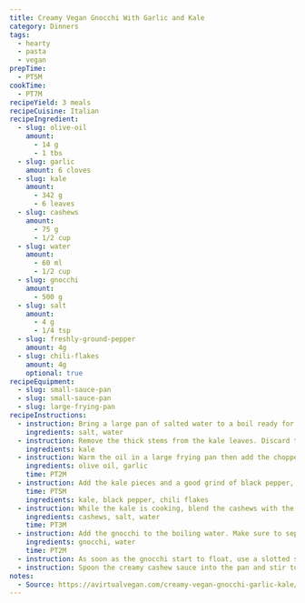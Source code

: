 ```yaml
---
title: Creamy Vegan Gnocchi With Garlic and Kale
category: Dinners
tags: 
  - hearty
  - pasta
  - vegan
prepTime:
  - PT5M
cookTime:
  - PT7M
recipeYield: 3 meals
recipeCuisine: Italian
recipeIngredient:
  - slug: olive-oil
    amount:
      - 14 g
      - 1 tbs
  - slug: garlic
    amount: 6 cloves
  - slug: kale
    amount:
      - 342 g
      - 6 leaves
  - slug: cashews
    amount:
      - 75 g
      - 1/2 cup
  - slug: water
    amount:
      - 60 ml
      - 1/2 cup
  - slug: gnocchi
    amount:
      - 500 g
  - slug: salt
    amount:
      - 4 g
      - 1/4 tsp
  - slug: freshly-ground-pepper
    amount: 4g
  - slug: chili-flakes
    amount: 4g
    optional: true
recipeEquipment:
  - slug: small-sauce-pan
  - slug: small-sauce-pan
  - slug: large-frying-pan
recipeInstructions:
  - instruction: Bring a large pan of salted water to a boil ready for cooking the gnocchi
    ingredients: salt, water
  - instruction: Remove the thick stems from the kale leaves. Discard the stems and chop the leafy parts into bite sized pieces.
    ingredients: kale
  - instruction: Warm the oil in a large frying pan then add the chopped garlic and cook over a medium heat, moving constantly.
    ingredients: olive oil, garlic
    time: PT2M
  - instruction: Add the kale pieces and a good grind of black pepper, then continue to sauté, stirring frequently. If you want a little bit of heat add a sprinkle of chili flakes at this stage.
    time: PT5M
    ingredients: kale, black pepper, chili flakes
  - instruction: While the kale is cooking, blend the cashews with the ¼ teaspoon salt and water until completely smooth. 
    ingredients: cashews, salt, water
    time: PT3M
  - instruction: Add the gnocchi to the boiling water. Make sure to separate each piece of gnocchi before adding it to the water. Often they get a little clumped together in the pack. Have a slotted spoon ready to fish them out when done.
    ingredients: gnocchi, water
    time: PT2M
  - instruction: As soon as the gnocchi start to float, use a slotted spoon to remove them (do not discard the water) and add the gnocchi into the pan with the kale and garlic. 
  - instruction: Spoon the creamy cashew sauce into the pan and stir to combine everything. Add a little of the water the gnocchi was cooking in to thin it out a little as needed and add more seasoning if desired. 
notes:
  - Source: https://avirtualvegan.com/creamy-vegan-gnocchi-garlic-kale/
---
```

